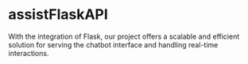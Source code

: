 # assistFlaskAPI
With the integration of Flask, our project offers a scalable and efficient solution for serving the chatbot interface and handling real-time interactions. 
